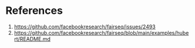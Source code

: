 # References
1. https://github.com/facebookresearch/fairseq/issues/2493
2. https://github.com/facebookresearch/fairseq/blob/main/examples/hubert/README.md
